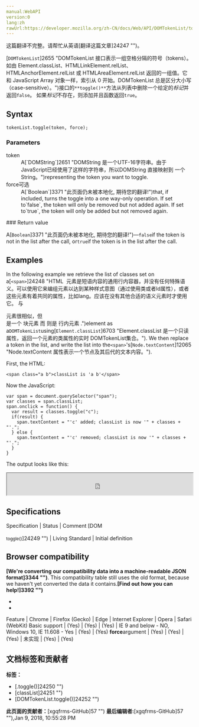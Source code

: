 ```yaml
---
manual:WebAPI
version:0
lang:zh
rawUrl:https://developer.mozilla.org/zh-CN/docs/Web/API/DOMTokenList/toggle
---
```




这篇翻译不完整。请帮忙从英语[翻译这篇文章]24247 "")。






[`DOMTokenList`]2655 "DOMTokenList 接口表示一组空格分隔的符号（tokens）。如由 Element.classList、HTMLLinkElement.relList、HTMLAnchorElement.relList 或 HTMLAreaElement.relList 返回的一组值。它和 JavaScript Array 对象一样，索引从 0 开始。DOMTokenList 总是区分大小写（case-sensitive）。")接口的`**toggle()**`方法从列表中删除一个给定的<em>标记</em>并返回`false`。 如果<em>标记</em>不存在，则添加并且函数返回`true`。


## Syntax<a name="Syntax"></a>

```
tokenList.toggle(token, force);
```

### Parameters<a name="Parameters"></a>
<dl><dt id=''>token</dt><dd>A[`DOMString`]2651 "DOMString 是一个UTF-16字符串。由于JavaScript已经使用了这样的字符串，所以DOMString 直接映射到 一个String。")representing the token you want to toggle.</dd><dt id=''>force可选</dt><dd>A[`Boolean`]3371 "此页面仍未被本地化, 期待您的翻译!")that, if included, turns the toggle into a one way-only operation. If set to`false`, the token will only be removed but not added again. If set to`true`, the token will only be added but not removed again.</dd></dl>
### Return value<a name="Return_value"></a>


A[`Boolean`]3371 "此页面仍未被本地化, 期待您的翻译!")—`false`if the token is not in the list after the call, or`true`if the token is in the list after the call.


## Examples<a name="Examples"></a>


In the following example we retrieve the list of classes set on a[`<span>`]24248 "HTML <span> 元素是短语内容的通用行内容器，并没有任何特殊语义。可以使用它来编组元素以达到某种样式意图（通过使用类或者Id属性），或者这些元素有着共同的属性，比如lang。应该在没有其他合适的语义元素时才使用它。<span> 与 <div> 元素很相似，但 <div> 是一个 块元素 而 <span> 则是  行内元素 .")element as a`DOMTokenList`using[`Element.classList`]6703 "Element.classList 是一个只读属性，返回一个元素的类属性的实时 DOMTokenList集合。"). We then replace a token in the list, and write the list into the`<span>`&#39;s[`Node.textContent`]12065 "Node.textContent 属性表示一个节点及其后代的文本内容。").



First, the HTML:


```
<span class="a b">classList is 'a b'</span>
```


Now the JavaScript:


```
var span = document.querySelector("span");
var classes = span.classList;
span.onclick = function() {
  var result = classes.toggle("c");
  if(result) {
    span.textContent = "'c' added; classList is now '" + classes + "'.";
  } else {
    span.textContent = "'c' removed; classList is now '" + classes + "'.";
  }
}
```


The output looks like this:



<iframe src='https://mdn.mozillademos.org/zh-CN/docs/Web/API/DOMTokenList/toggle$samples/Examples?revision=1345017' width='100%' height='60'></iframe>



## Specifications<a name="Specifications"></a>
Specification | Status | Comment 
[DOM<br></br><small>toggle()</small>]24249 "") | Living Standard | Initial definition 


## Browser compatibility<a name="Browser_compatibility"></a>


**[We&#39;re converting our compatibility data into a machine-readable JSON format]3344 "")**. This compatibility table still uses the old format, because we haven&#39;t yet converted the data it contains.**[Find out how you can help!]3392 "")**


* 
* 
Feature | Chrome | Firefox (Gecko) | Edge | Internet Explorer | Opera | Safari (WebKit) 
Basic support | (Yes) | (Yes) | (Yes) | IE 9 and below - NO, Windows 10, IE 11.608 - Yes | (Yes) | (Yes) 
**force**argument | (Yes) | (Yes) | (Yes) | 未实现 | (Yes) | (Yes) 







## 文档标签和贡献者
**标签：**
* [.toggle()]24250 "")
* [classList]24251 "")
* [DOMTokenList.toggle()]24252 "")

**此页面的贡献者：**[xgqfrms-GitHub]57 "")
**最后编辑者:**[xgqfrms-GitHub]57 ""),<time>Jan 9, 2018, 10:55:28 PM</time>



